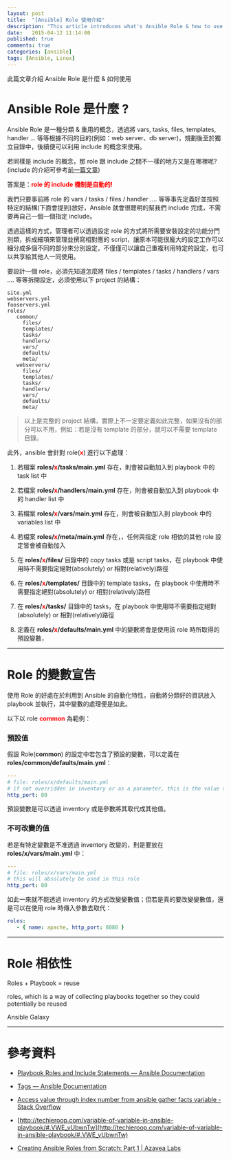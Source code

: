 ```yaml
---
layout: post
title:  "[Ansible] Role 使用介紹"
description: "This article introduces what's Ansible Role & how to use it"
date:   2015-04-12 11:14:00
published: true
comments: true
categories: [ansible]
tags: [Ansible, Linux]
---
```


此篇文章介紹 Ansible Role 是什麼 & 如何使用

Ansible Role 是什麼 ?
=====================

Ansible Role 是一種分類 & 重用的概念，透過將 vars, tasks, files, templates, handler ... 等等根據不同的目的(例如：web server、db server)，規劃後至於獨立目錄中，後續便可以利用 include 的概念來使用。

若同樣是 include 的概念，那 role 跟 include 之間不一樣的地方又是在哪裡呢? (include 的介紹可參考[前一篇文章](https://godleon.github.io/blog/2015/05/24/ansible-how-to-use-include))

答案是：**<font color='red'>role 的 include 機制是自動的!</font>**

我們只要事前將 role 的 vars / tasks / files / handler .... 等等事先定義好並按照特定的結構(下面會提到)放好，Ansible 就會很聰明的幫我們 include 完成，不需要再自己一個一個指定 include。

透過這樣的方式，管理者可以透過設定 role 的方式將所需要安裝設定的功能分門別類，拆成細項來管理並撰寫相對應的 script，讓原本可能很龐大的設定工作可以細分成多個不同的部分來分別設定，不僅僅可以讓自己重複利用特定的設定，也可以共享給其他人一同使用。

要設計一個 role，必須先知道怎麼將 files / templates / tasks / handlers / vars .... 等等拆開設定，必須使用以下 project 的結構：

```
site.yml
webservers.yml
fooservers.yml
roles/
   common/
     files/
     templates/
     tasks/
     handlers/
     vars/
     defaults/
     meta/
   webservers/
     files/
     templates/
     tasks/
     handlers/
     vars/
     defaults/
     meta/
```

> 以上是完整的 project 結構，實際上不一定要定義如此完整，如果沒有的部分可以不用，例如：若是沒有 template 的部分，就可以不需要 template 目錄。


此外，ansible 會針對 role(**<font color='red'>x</font>**) 進行以下處理：

1. 若檔案 **roles/<font color='red'>x</font>/tasks/main.yml** 存在，則會被自動加入到 playbook 中的 task list 中

2. 若檔案 **roles/<font color='red'>x</font>/handlers/main.yml** 存在，則會被自動加入到 playbook 中的 handler list 中

3. 若檔案 **roles/<font color='red'>x</font>/vars/main.yml** 存在，則會被自動加入到 playbook 中的 variables list 中

4. 若檔案 **roles/<font color='red'>x</font>/meta/main.yml** 存在，，任何與指定 role 相依的其他 role 設定皆會被自動加入

5. 在 **roles/<font color='red'>x</font>/files/** 目錄中的 copy tasks 或是 script tasks，在 playbook 中使用時不需要指定絕對(absolutely) or 相對(relatively)路徑

6. 在 **roles/<font color='red'>x</font>/templates/** 目錄中的 template tasks，在 playbook 中使用時不需要指定絕對(absolutely) or 相對(relatively)路徑

7. 在 **roles/<font color='red'>x</font>/tasks/** 目錄中的 tasks，在 playbook 中使用時不需要指定絕對(absolutely) or 相對(relatively)路徑

8. 定義在 **roles/<font color='red'>x</font>/defaults/main.yml** 中的變數將會是使用該 role 時所取得的預設變數，

-------------------------------------------

Role 的變數宣告
===============

使用 Role 的好處在於利用到 Ansible 的自動化特性，自動將分類好的資訊放入 playbook 並執行，其中變數的處理便是如此。

以下以 role **<font color='red'>common</font>** 為範例：

### 預設值

假設 Role(**common**) 的設定中若包含了預設的變數，可以定義在 **roles/common/defaults/main.yml**：

``` yaml
---
# file: roles/x/defaults/main.yml
# if not overridden in inventory or as a parameter, this is the value that will be used
http_port: 80
```

預設變數是可以透過 inventory 或是參數將其取代成其他值。

### 不可改變的值

若是有特定變數是不准透過 inventory 改變的，則是要放在 **roles/x/vars/main.yml** 中：

``` yaml
---
# file: roles/x/vars/main.yml
# this will absolutely be used in this role
http_port: 80
```

如此一來就不能透過 inventory 的方式改變變數值；但若是真的要改變變數值，還是可以在使用 role 時傳入參數去取代：

``` yaml
roles:
   - { name: apache, http_port: 8080 }
```

-------------------------------------------

Role 相依性
===========



Roles + Playbook = reuse

roles, which is a way of collecting playbooks together so they could potentially be reused

Ansible Galaxy


-------------------------------------------


參考資料
========

- [Playbook Roles and Include Statements — Ansible Documentation](http://docs.ansible.com/playbooks_roles.html)

- [Tags — Ansible Documentation](http://docs.ansible.com/playbooks_tags.html)

- [Access value through index number from ansible gather facts variable - Stack Overflow](http://stackoverflow.com/questions/24320800/access-value-through-index-number-from-ansible-gather-facts-variable)

- [http://techieroop.com/variable-of-variable-in-ansible-playbook/#.VWE_vUbwnTw](http://techieroop.com/variable-of-variable-in-ansible-playbook/#.VWE_vUbwnTw)

- [Creating Ansible Roles from Scratch: Part 1 \| Azavea Labs](http://www.azavea.com/blogs/labs/2014/10/creating-ansible-roles-from-scratch-part-1/)
